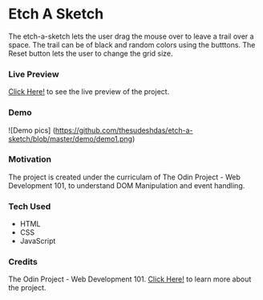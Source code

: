 # Etch A Sketch
The etch-a-sketch lets the user drag the mouse over to leave a trail over a space. The trail can be of black and random colors using the butttons. The Reset button lets the user to change the grid size.

### Live Preview
[Click Here!](https://thesudeshdas.github.io/etch-a-sketch/) to see the live preview of the project.

### Demo
![Demo pics]
(https://github.com/thesudeshdas/etch-a-sketch/blob/master/demo/demo1.png)

### Motivation
The project is created under the curriculam of The Odin Project - Web Development 101, to understand DOM Manipulation and event handling.

### Tech Used
* HTML
* CSS
* JavaScript

### Credits
The Odin Project - Web Development 101.
[Click Here!](https://www.theodinproject.com/courses/web-development-101/lessons/etch-a-sketch-project) to learn more about the project.
